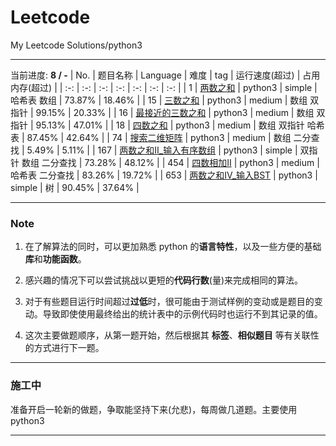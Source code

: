 # Leetcode
  My Leetcode Solutions/python3
***
<start-tag>

当前进度:  **8 / -**
| No. | 题目名称 | Language | 难度 | tag | 运行速度(超过) | 占用内存(超过) |
| :-: | :-: | :-: | :-: | :-: | :-: | :-: |
| 1 | [两数之和](./solutions/1-Two_Sum-两数之和) | python3 | simple | 哈希表 数组 | 73.87% | 18.46% |
| 15 | [三数之和](./solutions/15-3Sum-三数之和) | python3 | medium | 数组 双指针 | 99.15% | 20.33% |
| 16 | [最接近的三数之和](./solutions/16-3Sum_Closest-最接近的三数之和) | python3 | medium | 数组 双指针 | 95.13% | 47.01% |
| 18 | [四数之和](./solutions/18-4Sum-四数之和) | python3 | medium | 数组 双指针 哈希表 | 87.45% | 42.64% |
| 74 | [搜索二维矩阵](./solutions/74-Search_a_2D_Matrix-搜索二维矩阵) | python3 | medium | 数组 二分查找 |  5.49% |  5.11% |
| 167 | [两数之和Ⅱ_输入有序数组](./solutions/167-Two_SumII_Input_array_is_sorted-两数之和Ⅱ_输入有序数组) | python3 | simple | 双指针 数组 二分查找 | 73.28% | 48.12% |
| 454 | [四数相加II](./solutions/454-4Sum_II-四数相加II) | python3 | medium | 哈希表 二分查找 | 83.26% | 19.72% |
| 653 | [两数之和IV_输入BST](./solutions/653-Two_Sum_IV_Input_is_a_BST-两数之和IV_输入BST) | python3 | simple | 树 | 90.45% | 37.64% |

<end-tag>

***
### Note

1. 在了解算法的同时，可以更加熟悉 python 的**语言特性**，以及一些方便的基础**库**和**功能函数**。

2. 感兴趣的情况下可以尝试挑战以更短的**代码行数**(量)来完成相同的算法。

3. 对于有些题目运行时间超过**过低**时，很可能由于测试样例的变动或是题目的变动。导致即使使用最终给出的统计表中的示例代码时也运行不到其记录的值。

4. 这次主要做题顺序，从第一题开始，然后根据其 **标签**、**相似题目** 等有关联性的方式进行下一题。
***
### 施工中
准备开启一轮新的做题，争取能坚持下来(允悲)，每周做几道题。主要使用python3
***
